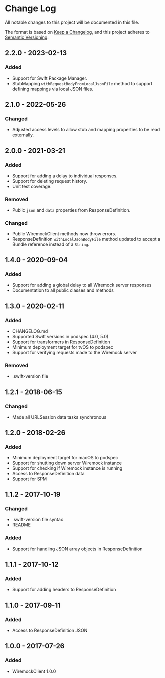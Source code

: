 # Change Log
All notable changes to this project will be documented in this file.

The format is based on [Keep a Changelog](https://keepachangelog.com/en/1.0.0/),
and this project adheres to [Semantic Versioning](https://semver.org/spec/v2.0.0.html).

## 2.2.0 - 2023-02-13
### Added
- Support for Swift Package Manager.
- StubMapping `withRequestBodyFromLocalJsonFile` method to support defining mappings via local JSON files.

## 2.1.0 - 2022-05-26
### Changed
- Adjusted access levels to allow stub and mapping properties to be read externally.

## 2.0.0 - 2021-03-21
### Added
- Support for adding a delay to individual responses.
- Support for deleting request history.
- Unit test coverage.
### Removed
- Public `json` and `data` properties from ResponseDefinition.
### Changed
- Public WiremockClient methods now throw errors.
- ResponseDefinition `withLocalJsonBodyFile` method updated to accept a Bundle reference instead of a `String`.

## 1.4.0 - 2020-09-04
### Added
- Support for adding a global delay to all Wiremock server responses
- Documentation to all public classes and methods

## 1.3.0 - 2020-02-11
### Added
- CHANGELOG.md
- Supported Swift versions in podspec (4.0, 5.0)
- Support for transformers in ResponseDefinition
- Minimum deployment target for tvOS to podspec
- Support for verifying requests made to the Wiremock server
### Removed
- .swift-version file


## 1.2.1 - 2018-06-15
### Changed
- Made all URLSession data tasks synchronous

## 1.2.0 - 2018-02-26
### Added
- Minimum deployment target for macOS to podspec
- Support for shutting down server Wiremock instance
- Support for checking if Wiremock instance is running
- Access to ResponseDefinition data
- Support for SPM

## 1.1.2 - 2017-10-19
### Changed
- .swift-version file syntax
- README
### Added
- Support for handling JSON array objects in ResponseDefinition

## 1.1.1 - 2017-10-12
### Added
- Support for adding headers to ResponseDefinition

## 1.1.0 - 2017-09-11
### Added
- Access to ResponseDefinition JSON

## 1.0.0 - 2017-07-26
### Added
- WiremockClient 1.0.0
